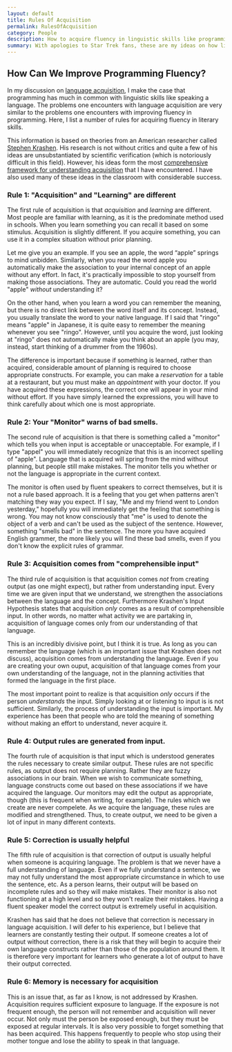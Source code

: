 ```yaml
---
layout: default
title: Rules Of Acquisition
permalink: RulesOfAcquisition
category: People
description: How to acquire fluency in linguistic skills like programming.
summary: With apologies to Star Trek fans, these are my ideas on how linguistic fluency is acquired.  I have pretty much taken them from Stephen Krashen's theories on Language Acquisition, but have modified them slightly based on my own experiences as a language teacher. This is important as I believe it is the key to teaching programmers how to program more fluently.
---
```

## How Can We Improve Programming Fluency?

In my discussion on [language acquisition](../LanguageAcquisition),
I make the case that programming has much in common with
linguistic skills like speaking a language.  The problems
one encounters with language acquisition are very similar
to the problems one encounters with improving fluency
in programming.  Here, I list a number of rules for
acquiring fluency in literary skills.

This information is
based on theories from an American researcher called
[Stephen Krashen](http://en.wikipedia.org/wiki/Stephen_Krashen).  His
research is not without critics and quite a few of his ideas are 
unsubstantiated by scientific verification (which is notoriously difficult
in this field).  However, his ideas form the most [comprehensive framework
for understanding acquisition](http://www.sk.com.br/sk-krash.html)
that I have encountered.  I have also used
many of these ideas in the classroom with considerable success.

### Rule 1: "Acquisition" and "Learning" are different
The first rule of acquisition is that *acquisition* and *learning* are
different.  Most people are familiar with learning, as it is the predominate
method used in schools.  When you learn something you can recall it based
on some stimulus.  Acquisition is slightly different.  If you acquire
something, you can use it in a complex situation without prior planning.

Let me give you an example.  If you see an apple, 
the word “apple” springs to mind unbidden.  Similarly, when you read the 
word apple you automatically make the association to your internal 
concept of an apple without any effort. In fact, it's practically 
impossible to stop yourself from making those associations.  They are automatic.
Could you read the world "apple" *without* understanding it?

On the other hand, when you learn a word you can remember the meaning, but
there is no direct link between the word itself and its
concept.  Instead, you usually translate the word to your native language.
If I said that "ringo" means "apple" in Japanese, it is quite easy 
to remember the meaning whenever you see "ringo".  However, until you 
acquire the word, just looking at "ringo" does not automatically make 
you think about an apple (you may, instead, start thinking of a drummer 
from the 1960s).

The difference is important because if something is learned, rather than
acquired, considerable amount of planning is required to choose appropriate
constructs.  For example, you can make a *reservation* for a table at a
restaurant, but you must make an *appointment* with your doctor.  If you
have acquired these expressions, the correct one will appear in your
mind without effort.  If you have simply learned the expressions, you will
have to think carefully about which one is most appropriate.

### Rule 2: Your "Monitor" warns of bad smells.
The second rule of acquisition is that there is something called a
"monitor" which tells you when input is acceptable or unacceptable.
For example, if I type "appel" you will immediately recognize that
this is an incorrect spelling of "apple".  Language that is acquired
will spring from the mind without planning, but people still make
mistakes.  The monitor tells you whether or not the language is
appropriate in the current context.

The monitor is often used by fluent speakers to correct themselves,
but it is not a rule based approach.  It is a feeling that you
get when patterns aren't matching they way you expect.  If I say,
"Me and my friend went to London yesterday," hopefully you will
immediately get the feeling that something is wrong.  You may not
know consciously that "me" is used to denote the object of a verb
and can't be used as the subject of the sentence.  However, something
"smells bad" in the sentence.  The more you have acquired English
grammer, the more likely you will find these bad smells, even if you
don't know the explicit rules of grammar.

### Rule 3: Acquisition comes from "comprehensible input"
The third rule of acquisition is that acquisition comes *not* from
creating output (as one might expect), but rather from understanding
input.  Every time we are given input that we understand, we strengthen
the associations between the language and the concept.  Furthermore
Krashen's Input Hypothesis states that acquisition *only* comes as
a result of comprehensible input.  In other words, no matter what
activity we are partaking in, acquisition of language comes only from
our understanding of that language.

This is an incredibly divisive point, but I think it is true.  As long
as you can remember the language (which is an important issue that
Krashen does not discuss), acquisition comes from understanding the language.
Even if you are creating your own ouput, acquisition of that language
comes from your own understanding of the language, not in the planning
activities that formed the language in the first place.

The most important point to realize is that acquisition *only* occurs if
the person *understands* the input.  Simply looking at or listening to input is
is not sufficient.  Similarly, the process of understanding the input
is important.  My experience has been that people who are told the meaning
of something without making an effort to understand, never acquire it.

### Rule 4: Output rules are generated from input.
The fourth rule of acquisition is that input which is understood generates
the rules necessary to create similar output.  These rules are not specific
rules, as output does not require planning.  Rather they are
fuzzy associations in our brain.  When we wish to communicate something,
language constructs come out based on these associations if we have acquired
the language.  Our monitors may edit the output as appropriate, though
(this is frequent when writing, for example).  The rules which we create
are never compelete.  As we acquire the language, these rules are
modified and strengthened.  Thus, to create output, we need to be given
a lot of input in many different contexts.

### Rule 5: Correction is usually helpful
The fifth rule of acquisition is that correction of output is usually
helpful when someone is acquiring language.  The problem is that we
never have a full understanding of language.  Even if we fully understand
a sentence, we may not fully understand the most appropriate
circumstance in which to use the sentence, etc.  As a person learns,
their output will be based on incomplete rules and so they will make
mistakes.  Their monitor is also not functioning at a high level and
so they won't realize their mistakes.  Having a fluent speaker model
the correct output is extremely useful in acquisition.

Krashen has said that he does not believe that correction is necessary
in language acquisition.  I will defer to his experience, but I believe
that learners are constantly testing their output.  If someone creates
a lot of output without correction, there is a risk that they will
begin to acquire their own language constructs rather than those of
the population around them.  It is therefore very important for learners
who generate a lot of output to have their output corrected.

### Rule 6: Memory is necessary for acquisition

This is an issue that, as far as I know, is not addressed by Krashen.
Acquisition requires sufficient exposure to language.  If the
exposure is not frequent enough, the person will not remember
and acquisition will never occur.  Not only must the person be exposed
enough, but they must be exposed at regular intervals.  It is also
very possible to forget something that has been acquired.  This happens
frequently to people who stop using their mother tongue and lose
the ability to speak in that language.

